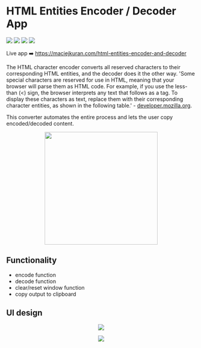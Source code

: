 # HTML Entities Encoder / Decoder App
<span><img src="https://img.shields.io/badge/Adobe%20XD-470137?style=for-the-badge&logo=Adobe%20XD&logoColor=#FF61F6" /> </span> 
<span><img src="https://img.shields.io/badge/HTML5-E34F26?style=for-the-badge&logo=html5&logoColor=white" /> </span> 
<span><img src="https://img.shields.io/badge/Sass-CC6699?style=for-the-badge&logo=sass&logoColor=white" /> </span> 
<span><img src="https://img.shields.io/badge/JavaScript-323330?style=for-the-badge&logo=javascript&logoColor=F7DF1E" /> </span> 

Live app ➡️ https://maciejkuran.com/html-entities-encoder-and-decoder

The HTML character encoder converts all reserved characters to their corresponding HTML entities, and the decoder does it the other way. 'Some special characters are reserved for use in HTML, meaning that your browser will parse them as HTML code. For example, if you use the less-than (&lt;) sign, the browser interprets any text that follows as a tag. To display these characters as text, replace them with their corresponding character entities, as shown in the following table.' - [developer.mozilla.org](https://developer.mozilla.org/en-US/docs/Glossary/Entity). 

This converter automates the entire process and lets the user copy encoded/decoded content.

<p align="center">
<img src="https://user-images.githubusercontent.com/103118542/164681910-8b5fadaa-85b6-4e9d-a89d-cda34004f6a1.png" width="300">
</p>

## Functionality

- encode function
- decode function
- clear/reset window function
- copy output to clipboard


## UI design

<p align="center">
<img src="https://user-images.githubusercontent.com/103118542/164681663-767718fa-dcd0-47d4-81db-c1b83c7f934e.png">
</p>

<p align="center">
<img src="https://user-images.githubusercontent.com/103118542/164681742-0e30ef28-11e4-45ce-aeb1-282066cbf0bd.png">
</p>



